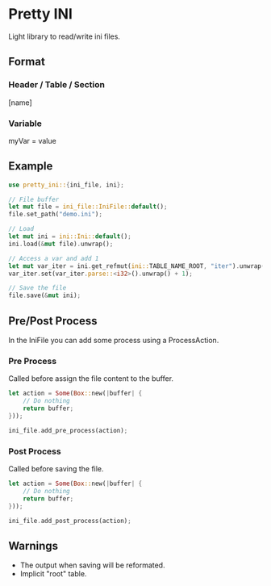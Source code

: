 # Pretty INI

Light library to read/write ini files.

## Format

### Header / Table / Section
[name]

### Variable

myVar = value

## Example

```rust
use pretty_ini::{ini_file, ini};

// File buffer
let mut file = ini_file::IniFile::default();
file.set_path("demo.ini");

// Load
let mut ini = ini::Ini::default();
ini.load(&mut file).unwrap();

// Access a var and add 1
let mut var_iter = ini.get_refmut(ini::TABLE_NAME_ROOT, "iter").unwrap();
var_iter.set(var_iter.parse::<i32>().unwrap() + 1);

// Save the file
file.save(&mut ini);
```

## Pre/Post Process
In the IniFile you can add some process using a ProcessAction.

### Pre Process
Called before assign the file content to the buffer.

```rust
let action = Some(Box::new(|buffer| {
    // Do nothing
    return buffer;
}));

ini_file.add_pre_process(action);
```

### Post Process
Called before saving the file.

```rust
let action = Some(Box::new(|buffer| {
    // Do nothing
    return buffer;
}));

ini_file.add_post_process(action);
```

## Warnings
- The output when saving will be reformated.
- Implicit "root" table.
